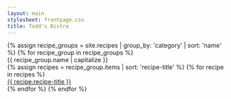 ```yaml
---
layout: main
stylesheet: frontpage.css
title: Todd's Bistro
---
```

<div class="text">
  {% assign recipe_groups = site.recipes | group_by: 'category' | sort: 'name' %}
    {% for recipe_group in recipe_groups %}
      <div class="section-title">{{ recipe_group.name | capitalize }}</div>
      {% assign recipes = recipe_group.items | sort: 'recipe-title' %}
        {% for recipe in recipes %}
          <div>
            <a href="{{ site.baseurl }}{{ recipe.url }}">{{ recipe.recipe-title }}</a>
          </div>
        {% endfor %}
    {% endfor %}   
</div>
